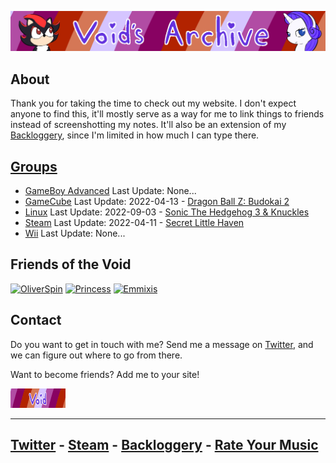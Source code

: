 <head>
     <link rel="shortcut icon" type="image/x-icon" href="favicon.ico">
</head>

![Void's Archive](/SSHP/index-banner.png)

## About
Thank you for taking the time to check out my website. I don't expect anyone to find this, it'll mostly serve as a way for me to link things to friends instead of screenshotting my notes. It'll also be an extension of my [Backloggery](https://www.backloggery.com/QueenRaven29), since I'm limited in how much I can type there. 

## [Groups](/Games/games-index)
- [GameBoy Advanced](/Games/GameBoy-Advance/GBA-index) Last Update: None...
- [GameCube](/Games/GameCube/gamecube-index) Last Update: 2022-04-13 - [Dragon Ball Z: Budokai 2](/Games/GameCube/DBZBudokai2)
- [Linux](/Games/Linux/linux-index) Last Update: 2022-09-03 - [Sonic The Hedgehog 3 & Knuckles](/Games/Linux/SonicTheHedgehog3&Knuckles)
- [Steam](/Games/Steam/steam-index) Last Update: 2022-04-11 - [Secret Little Haven](/Games/Steam/SecretLittleHaven)
- [Wii](/Games/Wii/wii-index) Last Update: None...

## Friends of the Void

[![OliverSpin](https://files.catbox.moe/se3kxa.gif)](https://steelviper77.neocities.org/) 
[![Princess](https://files.catbox.moe/he8oc0.gif)](https://chloes-secret-hideout.neocities.org/)
[![Emmixis](https://files.catbox.moe/f4jv7o.gif)](https://emmixis.net/)

## Contact
Do you want to get in touch with me? Send me a message on [Twitter](https://twitter.com/jamieofthevoid), and we can figure out where to go from there.

Want to become friends? Add me to your site! 

![Friends of the Void](/SSHP/webring-button.gif)

***
## [Twitter](https://twitter.com/jamieofthevoid) - [Steam](https://steamcommunity.com/id/queenofthevoid/) - [Backloggery](https://www.backloggery.com/QueenRaven29) - [Rate Your Music](https://rateyourmusic.com/~voidgazer_jamie)